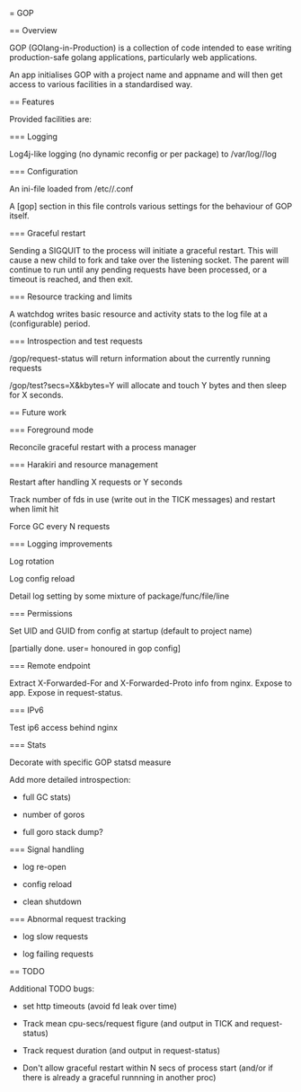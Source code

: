 = GOP

== Overview

GOP (GOlang-in-Production) is a collection of code intended to ease writing production-safe golang
applications, particularly web applications.

An app initialises GOP with a project name and appname and will then get access to various facilities
in a standardised way.

== Features

Provided facilities are:

=== Logging

Log4j-like logging (no dynamic reconfig or per package) to /var/log/<project>/<app>log

=== Configuration

An ini-file loaded from /etc/<project>/<app>.conf

A [gop] section in this file controls various settings for the behaviour of GOP itself.

=== Graceful restart

Sending a SIGQUIT to the process will initiate a graceful restart. This will cause a new child to
fork and take over the listening socket. The parent will continue to run until any pending requests
have been processed, or a timeout is reached, and then exit.

=== Resource tracking and limits

A watchdog writes basic resource and activity stats to the log file at a (configurable) period.

=== Introspection and test requests

/gop/request-status will return information about the currently running requests

/gop/test?secs=X&kbytes=Y will allocate and touch Y bytes and then sleep for X seconds.

== Future work

=== Foreground mode

Reconcile graceful restart with a process manager

=== Harakiri and resource management

Restart after handling X requests or Y seconds

Track number of fds in use (write out in the TICK messages) and restart when limit hit

Force GC every N requests

=== Logging improvements

Log rotation

Log config reload

Detail log setting by some mixture of package/func/file/line

=== Permissions

Set UID and GUID from config at startup (default to project name)

[partially done. user=<username> honoured in gop config]

=== Remote endpoint

Extract X-Forwarded-For and X-Forwarded-Proto info from nginx. Expose to app. Expose in request-status.

=== IPv6

Test ip6 access behind nginx

=== Stats

Decorate with specific GOP statsd measure

Add more detailed introspection:

- full GC stats)

- number of goros

- full goro stack dump?

=== Signal handling

- log re-open

- config reload

- clean shutdown

=== Abnormal request tracking

- log slow requests

- log failing requests

== TODO

Additional TODO bugs:

* set http timeouts (avoid fd leak over time)

* Track mean cpu-secs/request figure (and output in TICK and request-status)

* Track request duration (and output in request-status)

* Don't allow graceful restart within N secs of process start (and/or if there is already a graceful runnning in another proc)
